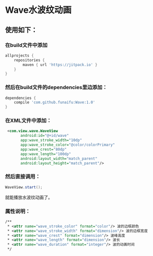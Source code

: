#  Wave水波纹动画
## 使用如下：
### 在build文件中添加
```groovy
allprojects {
    repositories {
        maven { url 'https://jitpack.io' }
    }
}
```
### 然后在build文件的dependencies里边添加：
```groovy
dependencies {
    compile 'com.github.funaifu:Wave:1.0'
}

```
### 在XML文件中添加：
```xml
 <com.view.wave.WaveView
       android:id="@+id/wave"
       app:wave_stroke_width="10dp"
       app:wave_stroke_color="@color/colorPrimary"
       app:wave_crest="80dp"
       app:wave_length="100dp"
       android:layout_width="match_parent"
       android:layout_height="match_parent"/>
```
### 然后直接调用：
```java
WaveView.start();
```
就能播放水波纹动画了。
### 属性说明：
```xml
/**
 * <attr name="wave_stroke_color" format="color"/> 波的边框颜色
 * <attr name="wave_stroke_width" format="dimension"/> 波的边框宽度
 * <attr name="wave_crest" format="dimension"/> 波峰高度
 * <attr name="wave_length" format="dimension"/> 波长
 * <attr name="wave_duration" format="integer"/> 波的动画时间
 */
```



